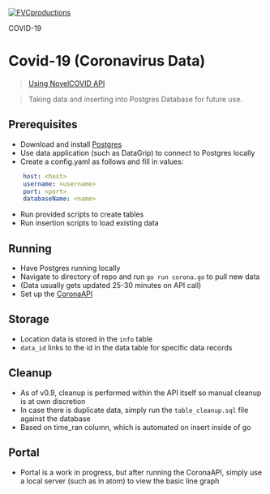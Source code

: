 <a href="http://fvcproductions.com"><img src="https://emojipedia-us.s3.dualstack.us-west-1.amazonaws.com/thumbs/240/apple/237/microbe_1f9a0.png" title="FVCproductions" alt="FVCproductions"></a>

<!-- [![FVCproductions](https://avatars1.githubusercontent.com/u/4284691?v=3&s=200)](http://fvcproductions.com) -->

COVID-19

# Covid-19 (Coronavirus Data)

><a href="github.com/NovelCOVID/API">Using NovelCOVID API</a>

> Taking data and inserting into Postgres Database for future use.

## Prerequisites

- Download and install <a href="https://www.postgresql.org/download/">Postgres</a>
- Use data application (such as DataGrip) to connect to Postgres locally
- Create a config.yaml as follows and fill in values:

```yaml
    host: <host>
    username: <username>
    port: <port>
    databaseName: <name>
```
- Run provided scripts to create tables
- Run insertion scripts to load existing data

## Running
- Have Postgres running locally
- Navigate to directory of repo and run `go run corona.go` to pull new data
- (Data usually gets updated 25-30 minutes on API call)
- Set up the <a href="https://github.com/Matt2Harrington/coronaAPI">CoronaAPI</a>

## Storage
- Location data is stored in the `info` table
- `data_id` links to the id in the data table for specific data records

## Cleanup
- As of v0.9, cleanup is performed within the API itself so manual cleanup is at own discretion
- In case there is duplicate data, simply run the `table_cleanup.sql` file against the database
- Based on time_ran column, which is automated on insert inside of go

## Portal
- Portal is a work in progress, but after running the CoronaAPI, simply use a local server (such as in atom) to view the basic line graph

